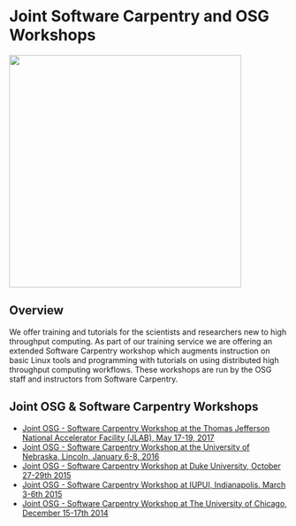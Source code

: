 
Joint Software Carpentry and OSG Workshops 
====================================

<img src="https://raw.githubusercontent.com/OSGConnect/connectbook/master/assets/osg-swc-300ppi.jpg" width="420" />

## Overview 

We offer training and tutorials for the scientists and researchers new to high throughput computing. As part of our training service we are offering an extended Software Carpentry workshop which augments instruction on basic Linux tools and programming with tutorials on using distributed high throughput computing workflows. These workshops are run by the OSG staff and instructors from Software Carpentry.

## Joint OSG & Software Carpentry Workshops

  * [Joint OSG - Software Carpentry Workshop at the Thomas Jefferson National Accelerator Facility (JLAB), May 17-19, 2017](https://swc-osg-workshop.github.io/2017-05-17-JLAB/)
  * [Joint OSG - Software Carpentry Workshop at the University of Nebraska, Lincoln, January 6-8, 2016](http://swc-osg-workshop.github.io/2016-01-06-UNL/)
  * [Joint OSG - Software Carpentry Workshop at Duke University, October 27-29th 2015](http://swc-osg-workshop.github.io/2015-10-27-duke/index.html)
  * [Joint OSG - Software Carpentry Workshop at IUPUI, Indianapolis. March 3-6th 2015](http://swc-osg-workshop.github.io/2015-03-03-iupui/index.html)
  * [Joint OSG - Software Carpentry Workshop at The University of Chicago, December 15-17th 2014](http://swc-osg-workshop.github.io/2014-12-15-UChicago/)

